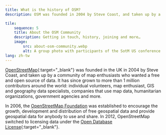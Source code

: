 ```yaml
---
title: What is the history of OSM?
description: OSM was founded in 2004 by Steve Coast, and taken up by a community of enthusiasts who wanted a free and open source data

tile:
    sequence: 5
    title: About the OSM Community
    description: Getting in touch, history, joining and more…
    image:
        src: about-osm-community.webp
        alt: A group photo with participants of the SotM US conference
lang: zh-tw
---
```


[OpenStreetMap](https://openstreetmap.org){:target="_blank"} was founded in the UK in 2004 by Steve Coast, and taken up by a community of map enthusiasts who wanted a free and open source of data. It has since grown to more than 1 million contributors around the world: individual volunteers, map enthusiast, GIS and geography data specialists, companies that use map data, humanitarian organizations, government agencies and more.

In 2006, the [OpenStreetMap Foundation](/about-osm-community/osm-foundation.md) was established to encourage the growth, development and distribution of free geospatial data and provide geospatial data for anybody to use and share. In 2012, OpenStreetMap switched to licensing data under the [Open Database License](https://wiki.osmfoundation.org/wiki/Licence){:target="_blank"}.
